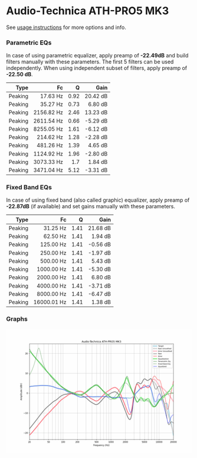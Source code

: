 # Audio-Technica ATH-PRO5 MK3
See [usage instructions](https://github.com/jaakkopasanen/AutoEq#usage) for more options and info.

### Parametric EQs
In case of using parametric equalizer, apply preamp of **-22.49dB** and build filters manually
with these parameters. The first 5 filters can be used independently.
When using independent subset of filters, apply preamp of **-22.50 dB**.

| Type    | Fc         |    Q | Gain     |
|--------:|-----------:|-----:|---------:|
| Peaking | 17.63 Hz   | 0.92 | 20.42 dB |
| Peaking | 35.27 Hz   | 0.73 | 6.80 dB  |
| Peaking | 2156.82 Hz | 2.46 | 13.23 dB |
| Peaking | 2611.54 Hz | 0.66 | -5.29 dB |
| Peaking | 8255.05 Hz | 1.61 | -6.12 dB |
| Peaking | 214.62 Hz  | 1.28 | -2.28 dB |
| Peaking | 481.26 Hz  | 1.39 | 4.65 dB  |
| Peaking | 1124.92 Hz | 1.96 | -2.80 dB |
| Peaking | 3073.33 Hz | 1.7  | 1.84 dB  |
| Peaking | 3471.04 Hz | 5.12 | -3.31 dB |

### Fixed Band EQs
In case of using fixed band (also called graphic) equalizer, apply preamp of **-22.87dB**
(if available) and set gains manually with these parameters.

| Type    | Fc          |    Q | Gain     |
|--------:|------------:|-----:|---------:|
| Peaking | 31.25 Hz    | 1.41 | 21.68 dB |
| Peaking | 62.50 Hz    | 1.41 | 1.94 dB  |
| Peaking | 125.00 Hz   | 1.41 | -0.56 dB |
| Peaking | 250.00 Hz   | 1.41 | -1.97 dB |
| Peaking | 500.00 Hz   | 1.41 | 5.43 dB  |
| Peaking | 1000.00 Hz  | 1.41 | -5.30 dB |
| Peaking | 2000.00 Hz  | 1.41 | 6.80 dB  |
| Peaking | 4000.00 Hz  | 1.41 | -3.71 dB |
| Peaking | 8000.00 Hz  | 1.41 | -6.47 dB |
| Peaking | 16000.01 Hz | 1.41 | 1.38 dB  |

### Graphs
![](./Audio-Technica%20ATH-PRO5%20MK3.png)
